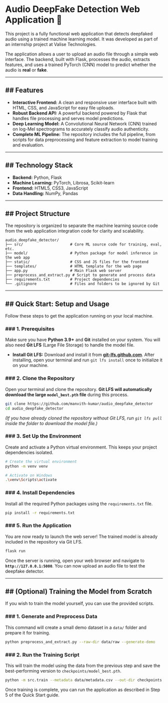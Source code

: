 # Audio DeepFake Detection Web Application 🚀

This project is a fully functional web application that detects deepfaked audio using a trained machine learning model. It was developed as part of an internship project at Valise Technologies.

The application allows a user to upload an audio file through a simple web interface. The backend, built with Flask, processes the audio, extracts features, and uses a trained PyTorch (CNN) model to predict whether the audio is **real** or **fake**.

-----

## \#\# Features

  - **Interactive Frontend:** A clean and responsive user interface built with HTML, CSS, and JavaScript for easy file uploads.
  - **Robust Backend API:** A powerful backend powered by Flask that handles file processing and serves model predictions.
  - **Deep Learning Model:** A Convolutional Neural Network (CNN) trained on log-Mel spectrograms to accurately classify audio authenticity.
  - **Complete ML Pipeline:** The repository includes the full pipeline, from scripts for data preprocessing and feature extraction to model training and evaluation.

-----

## \#\# Technology Stack

  * **Backend:** Python, Flask
  * **Machine Learning:** PyTorch, Librosa, Scikit-learn
  * **Frontend:** HTML5, CSS3, JavaScript
  * **Data Handling:** NumPy, Pandas

-----

## \#\# Project Structure

The repository is organized to separate the machine learning source code from the web application integration code for clarity and scalability.

```
audio_deepfake_detector/
├── src/                     # Core ML source code for training, eval, etc.
├── model/                   # Python package for model inference in the web app
├── static/                  # CSS and JS files for the frontend
├── templates/               # HTML template for the web page
├── app.py                   # Main Flask web server
├── preprocess_and_extract.py # Script to generate and process data
├── requirements.txt         # Project dependencies
└── .gitignore               # Files and folders to be ignored by Git
```

-----

## \#\# Quick Start: Setup and Usage

Follow these steps to get the application running on your local machine.

### \#\#\# 1. Prerequisites

Make sure you have **Python 3.9+** and **Git** installed on your system. You will also need **Git LFS** (Large File Storage) to handle the model file.

  - **Install Git LFS:** Download and install it from [**git-lfs.github.com**](https://git-lfs.github.com/). After installing, open your terminal and run `git lfs install` once to initialize it on your machine.

### \#\#\# 2. Clone the Repository

Open your terminal and clone the repository. **Git LFS will automatically download the large `model_best.pth` file** during this process.

```bash
git clone https://github.com/manvith-kumar/audio_deepfake_detector
cd audio_deepfake_detector
```

*(If you have already cloned the repository without Git LFS, run `git lfs pull` inside the folder to download the model file.)*

### \#\#\# 3. Set Up the Environment

Create and activate a Python virtual environment. This keeps your project dependencies isolated.

```bash
# Create the virtual environment
python -m venv venv

# Activate on Windows
.\venv\Scripts\activate
```

### \#\#\# 4. Install Dependencies

Install all the required Python packages using the `requirements.txt` file.

```bash
pip install -r requirements.txt
```

### \#\#\# 5. Run the Application

You are now ready to launch the web server\! The trained model is already included in the repository via Git LFS.

```bash
flask run
```

Once the server is running, open your web browser and navigate to **`http://127.0.0.1:5000`**. You can now upload an audio file to test the deepfake detector.

-----

## \#\# (Optional) Training the Model from Scratch

If you wish to train the model yourself, you can use the provided scripts.

### \#\#\# 1. Generate and Preprocess Data

This command will create a small demo dataset in a `data/` folder and prepare it for training.

```bash
python preprocess_and_extract.py --raw-dir data/raw --generate-demo
```

### \#\#\# 2. Run the Training Script

This will train the model using the data from the previous step and save the best-performing version to `checkpoints/model_best.pth`.

```bash
python -m src.train --metadata data/metadata.csv --out-dir checkpoints
```

Once training is complete, you can run the application as described in Step 5 of the Quick Start guide.